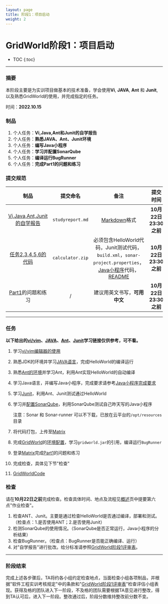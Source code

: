 ```yaml
---
layout: page
title: 阶段1：项目启动
weight: 2
---
```


# GridWorld阶段1：项目启动

* TOC
{:toc}


----------


### 摘要
本阶段主要是为实训项目做基本的技术准备，学会使用**Vi**, **JAVA**, **Ant** 和 **Junit**, 以及熟悉GridWorld的使用，并完成指定的任务。

时间：**2022.10.15**


### 制品

 1.  个人任务：**Vi,Java,Ant和Junit的自学报告**
 2.  个人任务：**熟悉JAVA、Ant、Junit环境**
 3.  个人任务：**编写Java小程序**
 4.  个人任务：**学习并配置SonarQube**
 5.  个人任务：**编译运行BugRunner**
 6.  个人任务：**完成Part1的问题和练习**


### 提交规范

| 制品 | 提交命名 | 备注 | 提交时间 |
| :----: | :----: | :----: | :----: |
| [Vi,Java,Ant,Junit的自学报告](./Task--Report-Study) | `studyreport.md` | [Markdown](https://en.wikipedia.org/wiki/Markdown)格式 | **10月22日23:30之前** |
| [任务2,3,4,5,6的代码](./Task--Code-Study) | `calculator.zip` | 必须包含HelloWorld代码，Junit测试代码，`build.xml`，`sonar-project.properties`，[Java小程序](./Stage1--Calculator)代码，[README](https://en.wikipedia.org/wiki/README) | **10月22日23:30之前** |
| [Part1](./Stage1--Part1)的问题和练习 | / | 建议用英文书写，**可用中文** | **10月22日23:30之前** |


----------


### 任务

**以下给出的[vi/vim](https://www.runoob.com/linux/linux-vim.html)、[JAVA](https://www.w3schools.com/java/)、[Ant](https://www.tutorialspoint.com/ant/index.htm)、[Junit](https://www.tutorialspoint.com/junit/index.htm)学习链接仅供参考，可不看。**

 1. 学习[vi/vim编辑器的使用](https://www.runoob.com/linux/linux-vim.html)
 2. 熟悉JDK的环境并学习[JAVA语言](https://www.w3schools.com/java/)，完成HelloWorld的编译运行
 3. 熟悉[Ant的环境](https://www.tutorialspoint.com/ant/index.htm)并学习Ant，利用Ant实现HelloWorld的自动编译
 4. 学习Java语言，并编写Java小程序，完成要求请参考[Java小程序完成要求](./Stage1--Calculator)
 5. 学习[Junit](https://www.tutorialspoint.com/junit/index.htm)，利用Ant、Junit测试通过HelloWorld
 6. 学习并[配置SonarQube](./resources/sonarqube-tutorial-v1.pdf)，利用SonarQube测试自己昨天写的Java小程序

    注意：Sonar 和 Sonar-runner 可以不下载，已放在云平台的`/opt/resources`目录
 7. 将代码打包，上传至[Matrix](https://matrix.sysu.edu.cn/)
 8. 完成[GridWorld](./resources/gridworld.zip)的[环境配置](./Stage1--EnvironmentalConfiguration)，学习`gridworld.jar`的引用，编译运行`BugRunner`
 9. 登录[Matrix](https://matrix.sysu.edu.cn/)完成[Part1](./Stage1--Part1)的问题和练习
 10. 完成检查，具体见下节"检查"
 11. [GridWorldCode](./GridWorldCode.zip)

### 检查
请在**10月22日之前**完成检查。检查具体时间、地点及流程见[概述](./Home)页中提要第六点"作业检查"。
 1. 检查ANT、Junit。主要是通过检查HelloWorld是否通过编译，部署和测试。（检查点：1.是否使用ANT；2.是否使用Junit）
 2. 检测SonarQube的使用情况。（SonarQube是否正常运行，Java小程序的分析结果）
 3. 检查BugRunner。（检查点：BugRunner是否能正确编译、运行）
 4. 对"自学报告"进行批改。给分标准请参照[GridWorld阶段1评审表](./Stage1--ReviewForm)。


----------


### 阶段结束
完成上述各步骤后，TA将约各小组约定检查地点，当面检查小组各项制品，并根据"软件工程实训考核规定"中的条款和"[GridWorld阶段1评审表](./Stage1--ReviewForm)"检查评估小组表现。获得及格的团队进入下一阶段，不及格的团队需要根据TA意见进行整改，得到TA认可后，进入下一阶段。整改通过后，阶段分数维持整改前分数不变。
